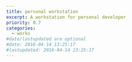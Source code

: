 ```yaml
---
title: personal workstation
excerpt: A workstation for personal developer
priority: 0.7
categories:
  - works
#date/lastupdated are optional
#date: 2016-04-14 13:25:17
#lastupdated: 2016-04-14 13:25:17
---
```

